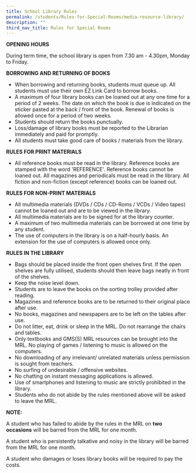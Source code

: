 ```yaml
---
title: School Library Rules
permalink: /students/Rules-for-Special-Rooms/media-resource-library/
description: ""
third_nav_title: Rules for Special Rooms
---
```

**OPENING HOURS**

During term time, the school library is open from 7.30 am - 4.30pm, Monday to Friday.

**BORROWING AND RETURNING OF BOOKS**

*   When borrowing and returning books, students must queue up. All students must use their own EZ Link Card to borrow books.
*   A maximum of four library books can be loaned out at any one time for a period of 2 weeks. The date on which the book is due is indicated on the sticker pasted at the back / front of the book. Renewal of books is allowed once for a period of two weeks.
*   Students should return the books punctually.
*   Loss/damage of library books must be reported to the Librarian immediately and paid for promptly.
*   All students must take good care of books / materials from the library.

**RULES FOR PRINT MATERIALS**

*   All reference books must be read in the library. Reference books are stamped with the word 'REFERENCE'. Reference books cannot be loaned out. All magazines and periodicals must be read in the library. All fiction and non-fiction (except reference) books can be loaned out.

**RULES FOR NON-PRINT MATERIALS**

*   All multimedia materials (DVDs / CDs / CD-Roms / VCDs / Video tapes) cannot be loaned out and are to be viewed in the library.
*   All multimedia materials are to be signed for at the library counter.
*   A maximum of two multimedia materials can be borrowed at one time by any student.
*   The use of computers in the library is on a half-hourly basis. An extension for the use of computers is allowed once only.

**RULES IN THE LIBRARY**

*   Bags should be placed inside the front open shelves first. If the open shelves are fully utilised, students should then leave bags neatly in front of the shelves.
*   Keep the noise level down.
*   Students are to leave the books on the sorting trolley provided after reading.
*   Magazines and reference books are to be returned to their original place after use.
*   No books, magazines and newspapers are to be left on the tables after use.
*   Do not litter, eat, drink or sleep in the MRL. Do not rearrange the chairs and tables.
*   Only textbooks and GMS(S) MRL resources can be brought into the MRL. No playing of games / listening to music is allowed on the computers.
*   No downloading of any irrelevant/ unrelated materials unless permission is sought from teachers.
*   No surfing of undesirable / offensive websites.
*   No chatting on instant messaging applications is allowed.
*   Use of smartphones and listening to music are strictly prohibited in the library.
*   Students who do not abide by the rules mentioned above will be asked to leave the MRL.

**NOTE:**

A student who has failed to abide by the rules in the MRL on **two occasions** will be barred from the MRL for one month.

A student who is persistently talkative and noisy in the library will be barred from the MRL for one month.

A student who damages or loses library books will be required to pay the costs.